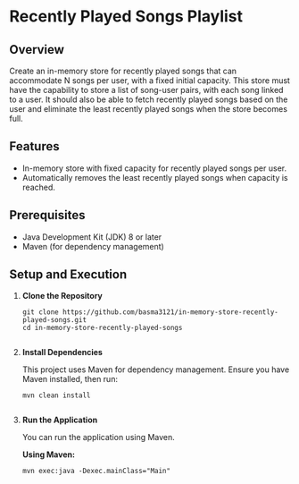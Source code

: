   <h1>Recently Played Songs Playlist</h1>
   <h2>Overview</h2>
    <p>Create an in-memory store for recently played songs that can accommodate N songs per user, with a fixed initial capacity. This store must have the capability to store a list of song-user pairs, with each song linked to a user. It should also be able to fetch recently played songs based on the user and eliminate the least recently played songs when the store becomes full.</p>
    <h2>Features</h2>
    <ul>
        <li>In-memory store with fixed capacity for recently played songs per user.</li>
        <li>Automatically removes the least recently played songs when capacity is reached.</li>
    </ul>
    <h2>Prerequisites</h2>
    <ul>
        <li>Java Development Kit (JDK) 8 or later</li>
        <li>Maven (for dependency management)</li>
    </ul>
    <h2>Setup and Execution</h2>
    <ol>
        <li><b>Clone the Repository</b>
            <pre><code>git clone https://github.com/basma3121/in-memory-store-recently-played-songs.git
cd in-memory-store-recently-played-songs
            </code></pre>
        </li>
         <li><b>Install Dependencies</b>
            <p>This project uses Maven for dependency management. Ensure you have Maven installed, then run:</p>
            <pre><code>mvn clean install
            </code></pre>
        </li>
         <li><b>Run the Application</b>
            <p>You can run the application using Maven.</p>
            <p><b>Using Maven:</b></p>
            <pre><code>mvn exec:java -Dexec.mainClass="Main"
            </code></pre></li>

           
